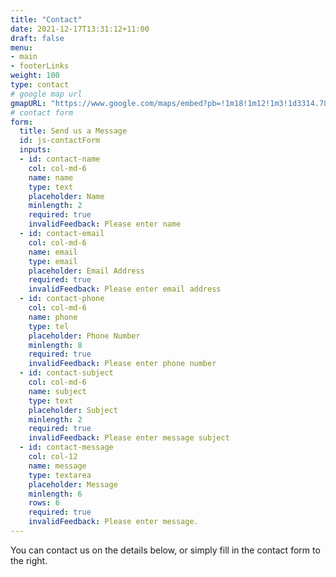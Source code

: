 ```yaml
---
title: "Contact"
date: 2021-12-17T13:31:12+11:00
draft: false
menu:
- main
- footerLinks
weight: 100
type: contact
# google map url
gmapURL: "https://www.google.com/maps/embed?pb=!1m18!1m12!1m3!1d3314.789243479668!2d151.0872133152887!3d-33.817751523842766!2m3!1f0!2f0!3f0!3m2!1i1024!2i768!4f13.1!3m3!1m2!1s0x0%3A0x0!2zMzPCsDQ5JzAzLjkiUyAxNTHCsDA1JzIxLjkiRQ!5e0!3m2!1sen!2sau!4v1612097056169!5m2!1sen!2sau" 
# contact form
form:
  title: Send us a Message
  id: js-contactForm
  inputs:
  - id: contact-name
    col: col-md-6
    name: name
    type: text
    placeholder: Name
    minlength: 2
    required: true
    invalidFeedback: Please enter name
  - id: contact-email
    col: col-md-6
    name: email
    type: email
    placeholder: Email Address
    required: true
    invalidFeedback: Please enter email address
  - id: contact-phone
    col: col-md-6
    name: phone
    type: tel
    placeholder: Phone Number
    minlength: 8
    required: true
    invalidFeedback: Please enter phone number
  - id: contact-subject
    col: col-md-6
    name: subject
    type: text
    placeholder: Subject
    minlength: 2
    required: true
    invalidFeedback: Please enter message subject
  - id: contact-message
    col: col-12
    name: message
    type: textarea
    placeholder: Message
    minlength: 6
    rows: 6
    required: true
    invalidFeedback: Please enter message.
---
```

You can contact us on the details below, or simply fill in the contact form to the right.
